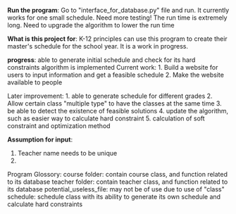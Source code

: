 **Run the program**: 
Go to "interface_for_database.py" file and run. 
It currently works for one small schedule. Need more testing!
The run time is extremely long. Need to upgrade the algorithm to lower the run time

**What is this project for**: 
K-12 principles can use this program to create their master's schedule for the school year. 
It is a work in progress.

**progress**:
able to generate initial schedule and check for its hard constraints
algorithm is implemented
Current work: 1. Build a website for users to input information and get a feasible schedule 
              2. Make the website available to people

Later improvement: 1. able to generate schedule for different grades 
           2. Allow certain class "multiple type" to have the classes at the same time
           3. be able to detect the existence of feasible solutions
           4. update the algorithm, such as easier way to calculate hard constraint
           5. calculation of soft constraint and optimization method 

**Assumption for input**: 
1. Teacher name needs to be unique
2.



Program Glossory:
course folder: contain course class, and function related to its database
teacher folder: contain teacher class, and function related to its database
potential_useless_file: may not be of use due to use of "class"
schedule: schedule class with its ability to generate its own schedule and calculate hard constraints
